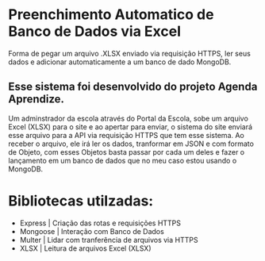 # Preenchimento Automatico de Banco de Dados via Excel
Forma de pegar um arquivo .XLSX enviado via requisição HTTPS, ler seus dados e adicionar automaticamente a um banco de dado MongoDB.

## Esse sistema foi desenvolvido do projeto Agenda Aprendize.
Um adminstrador da escola através do Portal da Escola, sobe um arquivo Excel (XLSX) para o site e ao apertar para enviar, o sistema do site enviará esse arquivo para a API via requisição HTTPS que tem esse sistema.
Ao receber o arquivo, ele irá ler os dados, tranformar em JSON e com formato de Objeto, com esses Objetos basta passar por cada um deles e fazer o lançamento em um banco de dados que no meu caso estou usando o MongoDB.

# Bibliotecas utilzadas:
- Express | Criação das rotas e requisições HTTPS
- Mongoose | Interação com Banco de Dados
- Multer | Lidar com tranferência de arquivos via HTTPS
- XLSX | Leitura de arquivos Excel (XLSX)
